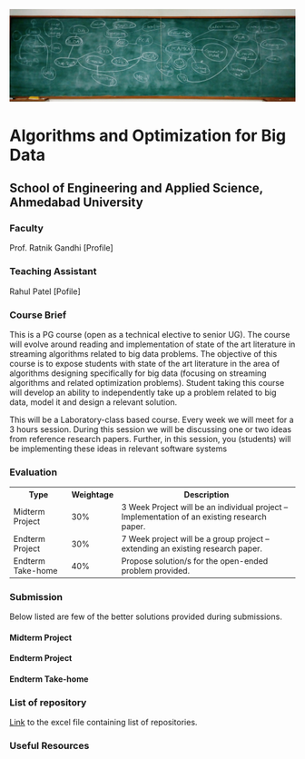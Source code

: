 
![ConceptMap](./images/cover.jpg)

# Algorithms and Optimization for Big Data
## School of Engineering and Applied Science, Ahmedabad University

### Faculty
Prof. Ratnik Gandhi [Profile]
### Teaching Assistant
Rahul Patel [Pofile]
### Course Brief
This is a PG course (open as a technical elective to senior UG). The course will evolve around reading and implementation of state of the art literature in streaming algorithms related to big data problems. The objective of this course is to expose students with state of the art literature in the area of algorithms designing specifically for big data (focusing on streaming algorithms and related optimization problems). Student taking this course will develop an ability to independently take up a problem related to big data, model it and design a relevant solution.

This will be a Laboratory-class based course. Every week we will meet for a 3 hours session. During this session we will be discussing one or two ideas from reference research papers. Further, in this session, you (students) will be implementing these ideas in relevant software systems

### Evaluation
<table>
  <th>Type</th>
  <th>Weightage</th>
  <th>Description</th>
  
  <tr>
  <td>Midterm Project</td>
  <td>30%</td>
  <td>3 Week Project will be an individual project – Implementation of an existing research paper.</td>
  </tr>
  
  <tr>  
  <td>Endterm Project</td>
  <td>30%</td>
  <td>7 Week project will be a group project – extending an existing research paper.</td>
  </tr>
  
  <tr>  
  <td>Endterm Take-home</td>
  <td>40%</td>
  <td>Propose solution/s for the open-ended problem provided.</td>
  </tr>
</table>

### Submission
Below listed are few of the better solutions provided during submissions.
#### Midterm Project
#### Endterm Project
#### Endterm Take-home

### List of repository
[Link](https://www.google.com) to the excel file containing list of repositories.

### Useful Resources
